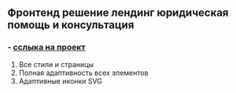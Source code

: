 ## Фронтенд решение лендинг юридическая помощь и консультация
### - [сслыка на проект](https://)
1. Все стили и страницы
2. Полная адаптивность всех элементов
3. Адаптивные иконки SVG
